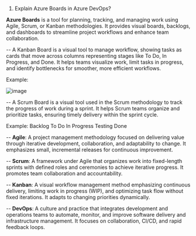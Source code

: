 1. Explain Azure Boards in Azure DevOps?

**Azure Boards** is a tool for planning, tracking, and managing work using Agile, Scrum, or Kanban methodologies. 
It provides visual boards, backlogs, and dashboards to streamline project workflows and enhance team collaboration.

-- A Kanban Board is a visual tool to manage workflow, showing tasks as cards that move across columns representing stages
   like To Do, In Progress, and Done. It helps teams visualize work, limit tasks in progress, and identify bottlenecks for smoother, more efficient workflows.

   Example:

![image](https://github.com/user-attachments/assets/d93eb516-9965-4434-a738-d18492c16d65)


-- A Scrum Board is a visual tool used in the Scrum methodology to track the progress of work during a sprint.
  It helps Scrum teams organize and prioritize tasks, ensuring timely delivery within the sprint cycle.

  Example:
     Backlog	    To Do	      In Progress	   Testing	   Done
    

-- **Agile**: A project management methodology focused on delivering value through iterative development, collaboration, and adaptability to change. It emphasizes small, incremental releases for continuous improvement.

-- **Scrum**: A framework under Agile that organizes work into fixed-length sprints with defined roles and ceremonies to achieve iterative progress. It promotes team collaboration and accountability.

-- **Kanban**: A visual workflow management method emphasizing continuous delivery, limiting work in progress (WIP), and optimizing task flow without fixed iterations. It adapts to changing priorities dynamically.

-- **DevOps**: A culture and practice that integrates development and operations teams to automate, monitor, and improve software delivery and infrastructure management. It focuses on collaboration, CI/CD, and rapid feedback loops.
